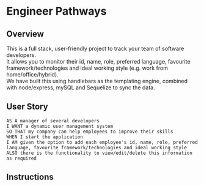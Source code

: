 # Engineer Pathways

## Overview

This is a full stack, user-friendly project to track your team of software developers.  
It allows you to monitor their id, name, role, preferred language, favourite framework/technologies and ideal working style (e.g. work from home/office/hybrid).  
We have built this using handlebars as the templating engine, combined with node/express, mySQL and Sequelize to sync the data. 

## User Story
```
AS A manager of several developers
I WANT a dynamic user management system
SO THAT my company can help employees to improve their skills
WHEN I start the application
I AM given the option to add each employee's id, name, role, preferred language, favourite framework/technologies and ideal working style
ALSO there is the functionality to view/edit/delete this information as required
```

## Instructions